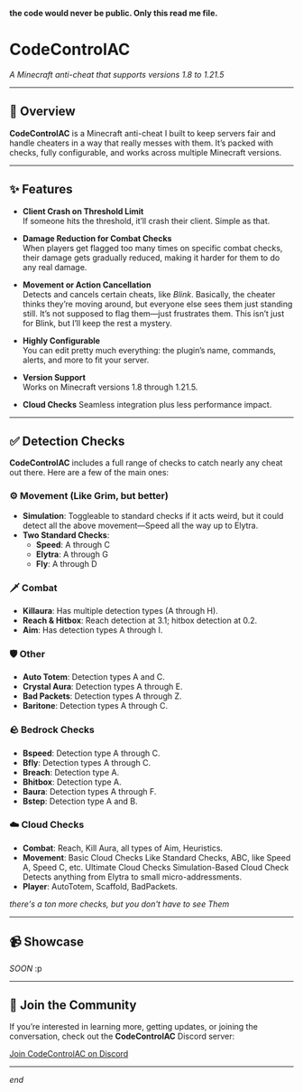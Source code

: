 **the code would never be public. Only this read me file.**


# **CodeControlAC**  
*A Minecraft anti-cheat that supports versions 1.8 to 1.21.5*

---

## 📌 Overview

**CodeControlAC** is a Minecraft anti-cheat I built to keep servers fair and handle cheaters in a way that really messes with them. It’s packed with checks, fully configurable, and works across multiple Minecraft versions.

---

## ✨ Features

- **Client Crash on Threshold Limit**  
  If someone hits the threshold, it’ll crash their client. Simple as that.

- **Damage Reduction for Combat Checks**  
  When players get flagged too many times on specific combat checks, their damage gets gradually reduced, making it harder for them to do any real damage.

- **Movement or Action Cancellation**  
  Detects and cancels certain cheats, like *Blink*. Basically, the cheater thinks they’re moving around, but everyone else sees them just standing still. It’s not supposed to flag them—just frustrates them. This isn’t just for Blink, but I’ll keep the rest a mystery.

- **Highly Configurable**  
  You can edit pretty much everything: the plugin’s name, commands, alerts, and more to fit your server.

- **Version Support**  
  Works on Minecraft versions 1.8 through 1.21.5.

- **Cloud Checks**
  Seamless integration plus less performance impact.
---

## ✅ Detection Checks

**CodeControlAC** includes a full range of checks to catch nearly any cheat out there. Here are a few of the main ones:

### ⚙️ Movement (Like Grim, but better)  
- **Simulation**: Toggleable to standard checks if it acts weird, but it could detect all the above movement—Speed all the way up to Elytra.  
- **Two Standard Checks**:  
  - **Speed**: A through C  
  - **Elytra**: A through G  
  - **Fly**: A through D

### 🗡 Combat
- **Killaura**: Has multiple detection types (A through H).
- **Reach & Hitbox**: Reach detection at 3.1; hitbox detection at 0.2.
- **Aim**: Has detection types A through I.

### 🛡 Other
- **Auto Totem**: Detection types A and C.
- **Crystal Aura**: Detection types A through E.
- **Bad Packets**: Detection types A through Z.
- **Baritone**: Detection types A through C.

### 🪨 Bedrock Checks
- **Bspeed**: Detection type A through C.
- **Bfly**: Detection types A through C.
- **Breach**: Detection type A.
- **Bhitbox**: Detection type A.
- **Baura**: Detection types A through F.
- **Bstep**: Detection type A and B.

### ☁️ Cloud Checks
- **Combat**: Reach, Kill Aura, all types of Aim, Heuristics.
- **Movement**: Basic Cloud Checks Like Standard Checks, ABC, like Speed A, Speed C, etc. Ultimate Cloud Checks Simulation-Based Cloud Check Detects anything from Elytra to small micro-addressments.
- **Player**: AutoTotem, Scaffold, BadPackets.

*there's a ton more checks, but you don't have to see Them*

---

## 📹 Showcase

*SOON* :p

---

## 📣 Join the Community

If you’re interested in learning more, getting updates, or joining the conversation, check out the **CodeControlAC** Discord server:

[Join CodeControlAC on Discord](https://discord.gg/WdPEVwpptS)

---

*end*
